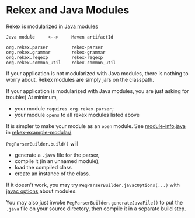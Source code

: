 
# Rekex and Java Modules

Rekex is modularized in 
[Java modules](https://www.oracle.com/corporate/features/understanding-java-9-modules.html)

    Java module     <-->     Maven artifactId

    org.rekex.parser         rekex-parser
    org.rekex.grammar        rekex-grammar
    org.rekex.regexp         rekex-regexp
    org.rekex.common_util    rekex-common_util

If your application is not modularized with Java modules,
there is nothing to worry about. 
Rekex modules are simply jars on the classpath.

If your application is modularized with Java modules,
you are just asking for trouble:) At minimum,
- your module `requires org.rekex.parser;`
- your module `opens` to all rekex modules listed above  

It is simpler to make your module as an `open` module.
See [module-info.java](../rekex-example-modular/src/main/java/module-info.java)
in [rekex-example-modular/](../rekex-example-modular)

`PegParserBuilder.build()` will 
- generate a `.java` file for the parser,
- compile it (in an unnamed module),
- load the compiled class
- create an instance of the class.

If it doesn't work, you may try `PegParserBuilder.javacOptions(...)`
with [javac options](https://docs.oracle.com/en/java/javase/17/docs/specs/man/javac.html) 
about modules.

You may also just invoke `PegParserBuilder.generateJavaFile()`
to put the `.java` file on your source directory,
then compile it in a separate build step.

